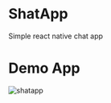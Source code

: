 # ShatApp
Simple react native chat app 

# Demo App

![shatapp](https://user-images.githubusercontent.com/46905261/65473223-21241c80-de77-11e9-9e0b-b32f73db4da1.gif)
